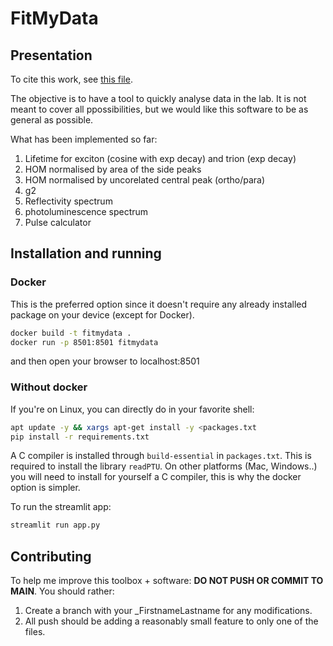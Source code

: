 # FitMyData

## Presentation

To cite this work, see [this file](./CITATION.cff).

The objective is to have a tool to quickly analyse data in the lab. It is not meant to cover all ppossibilities, but we would like this software to be as general as possible.

What has been implemented so far:
1. Lifetime for exciton (cosine with exp decay) and trion (exp decay)
2. HOM normalised by area of the side peaks
3. HOM normalised by uncorelated central peak (ortho/para)
4. g2
5. Reflectivity spectrum
6. photoluminescence spectrum
7. Pulse calculator


## Installation and running

### Docker

This is the preferred option since it doesn't require any already installed package on your device (except for Docker).

```bash
docker build -t fitmydata .
docker run -p 8501:8501 fitmydata
```

and then open your browser to localhost:8501

### Without docker

If you're on Linux, you can directly do in your favorite shell:

```bash
apt update -y && xargs apt-get install -y <packages.txt
pip install -r requirements.txt
```


A C compiler is installed through `build-essential` in `packages.txt`. This is required to install the library `readPTU`.
On other platforms (Mac, Windows..) you will need to install for yourself a C compiler, this is why the docker option is simpler.

To run the streamlit app:

```bash
streamlit run app.py
```

## Contributing

To help me improve this toolbox + software:
**DO NOT PUSH OR COMMIT TO MAIN**.
You should rather:
1. Create a branch with your _FirstnameLastname for any modifications.
2. All push should be adding a reasonably small feature to only one of the files.
